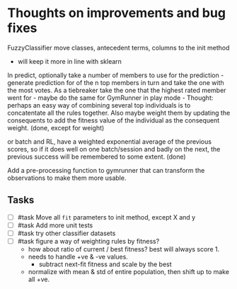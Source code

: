 
# Thoughts on improvements and bug fixes

FuzzyClassifier move classes, antecedent terms, columns to the init method
- will keep it more in line with sklearn


In predict, optionally take a number of members to use for the prediction
        - generate prediction for of the n top members in turn and take the one with the most votes.  As a tiebreaker take the one that the highest rated member went for
        - maybe do the same for GymRunner in play mode
        - Thought:  perhaps an easy way of combining several top individuals is to concatentate all the rules together.  Also maybe weight them by updating the consequents to add the fitness value of the individual as the consequent weight. (done, except for weight)

or batch and RL, have a weighted exponential average of the previous scores, so if it does well on one batch/session and badly on the next, the previous success will be remembered to some extent. (done)

Add a pre-processing function to gymrunner that can transform the observations to make them more usable.



## Tasks

- [ ] #task Move all `fit` parameters to init method, except X and y
- [ ] #task Add more unit tests
- [ ] #task try other classifier datasets
- [ ] #task figure a way of weighting rules by fitness?  
    - how about ratio of current / best fitness?  best will always score 1.
    - needs to handle +ve & -ve values.
        - subtract next-fit fitness and scale by the best 
    - normalize with mean & std of entire population, then shift up to make all +ve.




